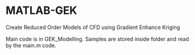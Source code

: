 # MATLAB-GEK
Create Reduced Order Models of CFD using Gradient Enhance Kriging

Main code is in GEK_Modelling. Samples are stored inside folder and read by the main.m code.

